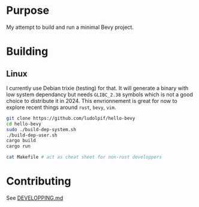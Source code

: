 # Purpose
My attempt to build and run a minimal Bevy project.

# Building
## Linux
I currently use Debian trixie (testing) for that. It will generate a binary with low system dependancy but needs `GLIBC_2.38` symbols which is not a good choice to distribute it in 2024. This envrionnement is great for now to explore recent things around `rust`, `bevy`, `vim`.
```sh
git clone https://github.com/ludolpif/hello-bevy
cd hello-bevy
sudo ./build-dep-system.sh
./build-dep-user.sh
cargo build
cargo run

cat Makefile # act as cheat sheet for non-rust developpers
```
# Contributing
See [DEVELOPPING.md](DEVELOPPING.md)
